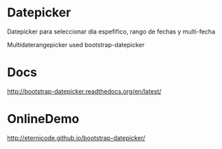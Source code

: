# Datepicker
Datepicker para seleccionar día espefifico, rango de fechas y multi-fecha

Multidaterangepicker used bootstrap-datepicker

# Docs
http://bootstrap-datepicker.readthedocs.org/en/latest/

# OnlineDemo
http://eternicode.github.io/bootstrap-datepicker/